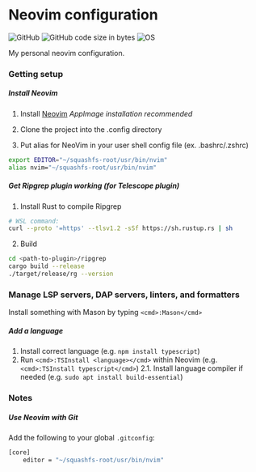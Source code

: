 # Neovim configuration

![GitHub](https://img.shields.io/github/license/stijnklomp-text-editors/neovim?style=flat)
![GitHub code size in bytes](https://img.shields.io/github/languages/code-size/stijnklomp-text-editors/neovim)
![OS](https://img.shields.io/badge/OS-Linux%20%2F%20Windows%20%2F%20macOS-blue)

My personal neovim configuration.

### Getting setup

##### Install Neovim
1. Install [Neovim](https://github.com/neovim/neovim/releases/tag/stable)
	*AppImage installation recommended*

2. Clone the project into the .config directory
3. Put alias for NeoVim in your user shell config file (ex. .bashrc/.zshrc)

```bash
export EDITOR="~/squashfs-root/usr/bin/nvim"
alias nvim="~/squashfs-root/usr/bin/nvim"
```

##### Get Ripgrep plugin working (for Telescope plugin)
1. Install Rust to compile Ripgrep

```bash
# WSL command:
curl --proto '=https' --tlsv1.2 -sSf https://sh.rustup.rs | sh
```

2. Build

```bash
cd <path-to-plugin>/ripgrep
cargo build --release
./target/release/rg --version
```

### Manage LSP servers, DAP servers, linters, and formatters

Install something with Mason by typing `<cmd>:Mason</cmd>`

##### Add a language
1. Install correct language (e.g. `npm install typescript`)
2. Run `<cmd>:TSInstall <language></cmd>` within Neovim (e.g. `<cmd>:TSInstall typescript</cmd>`)
	2.1. Install language compiler if needed (e.g. `sudo apt install build-essential`)

### Notes

##### Use Neovim with Git
Add the following to your global `.gitconfig`:
```bash
[core]
    editor = "~/squashfs-root/usr/bin/nvim"
```
